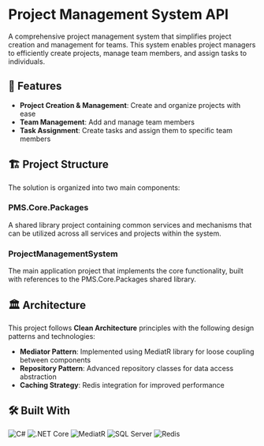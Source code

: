 # Project Management System API

A comprehensive project management system that simplifies project creation and management for teams. This system enables project managers to efficiently create projects, manage team members, and assign tasks to individuals.

## 🚀 Features

- **Project Creation & Management**: Create and organize projects with ease
- **Team Management**: Add and manage team members
- **Task Assignment**: Create tasks and assign them to specific team members

## 🏗️ Project Structure

The solution is organized into two main components:

### PMS.Core.Packages
A shared library project containing common services and mechanisms that can be utilized across all services and projects within the system.

### ProjectManagementSystem
The main application project that implements the core functionality, built with references to the PMS.Core.Packages shared library.

## 🏛️ Architecture

This project follows **Clean Architecture** principles with the following design patterns and technologies:

- **Mediator Pattern**: Implemented using MediatR library for loose coupling between components
- **Repository Pattern**: Advanced repository classes for data access abstraction
- **Caching Strategy**: Redis integration for improved performance

## 🛠️ Built With

![C#](https://img.shields.io/badge/C%23-239120?style=for-the-badge&logo=c-sharp&logoColor=white)
![.NET Core](https://img.shields.io/badge/.NET_Core-5C2D91?style=for-the-badge&logo=.net&logoColor=white)
![MediatR](https://img.shields.io/badge/MediatR-FF6B6B?style=for-the-badge&logo=nuget&logoColor=white)
![SQL Server](https://img.shields.io/badge/SQL_Server-CC2927?style=for-the-badge&logo=microsoft-sql-server&logoColor=white)
![Redis](https://img.shields.io/badge/Redis-DC382D?style=for-the-badge&logo=redis&logoColor=white)
